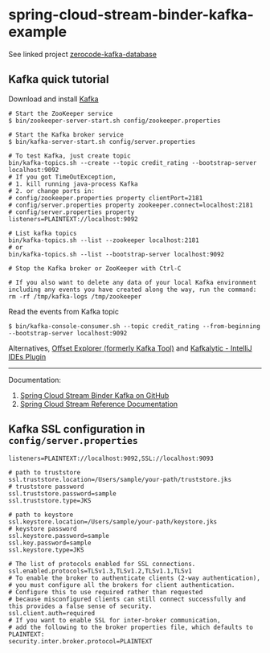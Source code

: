 # spring-cloud-stream-binder-kafka-example

See linked project [zerocode-kafka-database](https://github.com/ignatenko-denis/zerocode-kafka-database)

## Kafka quick tutorial
Download and install [Kafka](https://kafka.apache.org/downloads)

```shell
# Start the ZooKeeper service
$ bin/zookeeper-server-start.sh config/zookeeper.properties

# Start the Kafka broker service
$ bin/kafka-server-start.sh config/server.properties

# To test Kafka, just create topic
bin/kafka-topics.sh --create --topic credit_rating --bootstrap-server localhost:9092
# If you got TimeOutException, 
# 1. kill running java-process Kafka 
# 2. or change ports in:
# config/zookeeper.properties property clientPort=2181
# config/server.properties property zookeeper.connect=localhost:2181
# config/server.properties property listeners=PLAINTEXT://localhost:9092

# List kafka topics
bin/kafka-topics.sh --list --zookeeper localhost:2181
# or
bin/kafka-topics.sh --list --bootstrap-server localhost:9092

# Stop the Kafka broker or ZooKeeper with Ctrl-C

# If you also want to delete any data of your local Kafka environment including any events you have created along the way, run the command:
rm -rf /tmp/kafka-logs /tmp/zookeeper
```

Read the events from Kafka topic
```shell
$ bin/kafka-console-consumer.sh --topic credit_rating --from-beginning --bootstrap-server localhost:9092
```
Alternatives, [Offset Explorer (formerly Kafka Tool)](https://www.kafkatool.com/download.html) and [Kafkalytic - IntelliJ IDEs Plugin](https://plugins.jetbrains.com/plugin/11946-kafkalytic)

---
Documentation:
1. [Spring Cloud Stream Binder Kafka on GitHub](https://github.com/spring-cloud/spring-cloud-stream-binder-kafka)
1. [Spring Cloud Stream Reference Documentation](https://docs.spring.io/spring-cloud-stream/docs/3.1.4/reference/html/)

## Kafka SSL configuration in `config/server.properties`
```properties
listeners=PLAINTEXT://localhost:9092,SSL://localhost:9093

# path to truststore
ssl.truststore.location=/Users/sample/your-path/truststore.jks
# truststore password
ssl.truststore.password=sample                                                          
ssl.truststore.type=JKS

# path to keystore
ssl.keystore.location=/Users/sample/your-path/keystore.jks
# keystore password
ssl.keystore.password=sample                                                            
ssl.key.password=sample                                                                 
ssl.keystore.type=JKS

# The list of protocols enabled for SSL connections.
ssl.enabled.protocols=TLSv1.3,TLSv1.2,TLSv1.1,TLSv1
# To enable the broker to authenticate clients (2-way authentication), 
# you must configure all the brokers for client authentication. 
# Configure this to use required rather than requested 
# because misconfigured clients can still connect successfully and this provides a false sense of security.
ssl.client.auth=required
# If you want to enable SSL for inter-broker communication, 
# add the following to the broker properties file, which defaults to PLAINTEXT:
security.inter.broker.protocol=PLAINTEXT                                                
```